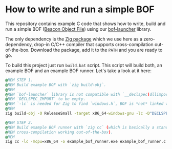 # How to write and run a simple BOF

This repository contains example C code that shows how to write, build and run a simple BOF ([Beacon Object File](https://hstechdocs.helpsystems.com/manuals/cobaltstrike/current/userguide/content/topics/beacon-object-files_main.htm)) using our [bof-launcher](https://github.com/The-Z-Labs/bof-launcher) library.

The only dependency is the [Zig package](https://ziglang.org/download/) which we use here as a zero-dependency, drop-in C/C++ compiler that supports cross-compilation out-of-the-box. Download the package, add it to the `PATH` and you are ready to go.

To build this project just run `build.bat` script. This script will build both, an example BOF and an example BOF runner. Let's take a look at it here:

```bat
@REM STEP 1.
@REM Build example BOF with `zig build-obj`.
@REM
@REM `bof-launcher` library is not compatible with `__declspec(dllimport)` so we define
@REM `DECLSPEC_IMPORT` to be empty.
@REM `-lc` is needed for Zig to find `windows.h`, BOF is *not* linked with libc (but can still use it).
@REM
zig build-obj -O ReleaseSmall -target x86_64-windows-gnu -lc -D"DECLSPEC_IMPORT=" example_bof.c

@REM STEP 2.
@REM Build example BOF runner with `zig cc` (which is basically a standalone, zero-dependency `clang` with
@REM cross-compilation working out-of-the-box).
@REM
zig cc -lc -mcpu=x86_64 -o example_bof_runner.exe example_bof_runner.c bof-launcher_win_x64.lib ole32.lib ws2_32.lib
```
